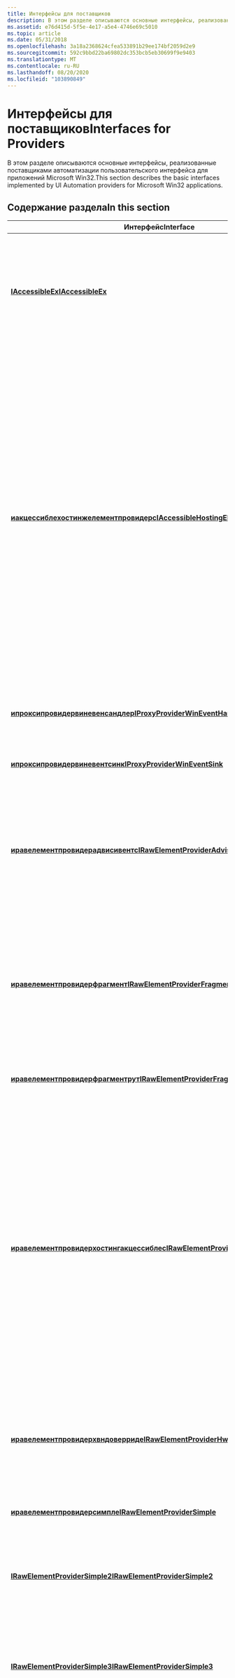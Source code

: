 ```yaml
---
title: Интерфейсы для поставщиков
description: В этом разделе описываются основные интерфейсы, реализованные поставщиками автоматизации пользовательского интерфейса для приложений Microsoft Win32.
ms.assetid: e76d415d-5f5e-4e17-a5e4-4746e69c5010
ms.topic: article
ms.date: 05/31/2018
ms.openlocfilehash: 3a18a2368624cfea533891b29ee174bf2059d2e9
ms.sourcegitcommit: 592c9bbd22ba69802dc353bcb5eb30699f9e9403
ms.translationtype: MT
ms.contentlocale: ru-RU
ms.lasthandoff: 08/20/2020
ms.locfileid: "103890849"
---
```

# <a name="interfaces-for-providers"></a><span data-ttu-id="6bfd6-103">Интерфейсы для поставщиков</span><span class="sxs-lookup"><span data-stu-id="6bfd6-103">Interfaces for Providers</span></span>

<span data-ttu-id="6bfd6-104">В этом разделе описываются основные интерфейсы, реализованные поставщиками автоматизации пользовательского интерфейса для приложений Microsoft Win32.</span><span class="sxs-lookup"><span data-stu-id="6bfd6-104">This section describes the basic interfaces implemented by UI Automation providers for Microsoft Win32 applications.</span></span>

## <a name="in-this-section"></a><span data-ttu-id="6bfd6-105">Содержание раздела</span><span class="sxs-lookup"><span data-stu-id="6bfd6-105">In this section</span></span>



| <span data-ttu-id="6bfd6-106">Интерфейс</span><span class="sxs-lookup"><span data-stu-id="6bfd6-106">Interface</span></span>                                                                                                    | <span data-ttu-id="6bfd6-107">Описание</span><span class="sxs-lookup"><span data-stu-id="6bfd6-107">Description</span></span>                                                                                                                                                                                                                                                                                                                                                                                                                                                                      |
|--------------------------------------------------------------------------------------------------------------|----------------------------------------------------------------------------------------------------------------------------------------------------------------------------------------------------------------------------------------------------------------------------------------------------------------------------------------------------------------------------------------------------------------------------------------------------------------------------------|
| [<span data-ttu-id="6bfd6-108">**IAccessibleEx**</span><span class="sxs-lookup"><span data-stu-id="6bfd6-108">**IAccessibleEx**</span></span>](/windows/desktop/api/UIAutomationCore/nn-uiautomationcore-iaccessibleex)<br/>                                                     | <span data-ttu-id="6bfd6-109">Предоставляет методы, которые вызываются с помощью Microsoft UI Automation для получения дополнительных сведений об элементе управления, поддерживающем Microsoft Active Accessibility.</span><span class="sxs-lookup"><span data-stu-id="6bfd6-109">Exposes methods that are called by Microsoft UI Automation to retrieve extra information about a control that supports Microsoft Active Accessibility.</span></span><br/>                                                                                                                                                                                                                                                                                                                |
| [<span data-ttu-id="6bfd6-110">**иакцессиблехостинжелементпровидерс**</span><span class="sxs-lookup"><span data-stu-id="6bfd6-110">**IAccessibleHostingElementProviders**</span></span>](/windows/desktop/api/UIAutomationCore/nn-uiautomationcore-iaccessiblehostingelementproviders)<br/>                  | <span data-ttu-id="6bfd6-111">Объект Microsoft Active Accessibility реализует этот интерфейс, если объект является корнем дерева специальных возможностей, включающего в себя безоконные элементы управления Microsoft ActiveX, реализующие автоматизацию пользовательского интерфейса.</span><span class="sxs-lookup"><span data-stu-id="6bfd6-111">A Microsoft Active Accessibility object implements this interface when the object is the root of an accessibility tree that includes windowless Microsoft ActiveX controls that implement UI Automation.</span></span> <span data-ttu-id="6bfd6-112">Поскольку Microsoft Active Accessibility и автоматизация пользовательского интерфейса используют разные интерфейсы, этот интерфейс позволяет клиенту обнаружить список размещенных элементов управления ActiveX без окон, поддерживающих автоматизацию пользовательского интерфейса, в том случае, если клиент должен обрабатывать их по-разному.</span><span class="sxs-lookup"><span data-stu-id="6bfd6-112">Because Microsoft Active Accessibility and UI Automation use different interfaces, this interface enables a client to discover the list of hosted windowless ActiveX controls that support UI Automation in case the client needs to treat them differently.</span></span><br/> |
| [<span data-ttu-id="6bfd6-113">**ипроксипровидервиневенсандлер**</span><span class="sxs-lookup"><span data-stu-id="6bfd6-113">**IProxyProviderWinEventHandler**</span></span>](/windows/desktop/api/UIAutomationCore/nn-uiautomationcore-iproxyproviderwineventhandler)<br/>                     | <span data-ttu-id="6bfd6-114">Предоставляет метод, реализуемый поставщиками прокси для работы с Виневентс.</span><span class="sxs-lookup"><span data-stu-id="6bfd6-114">Exposes a method that is implemented by proxy providers to handle WinEvents.</span></span><br/>                                                                                                                                                                                                                                                                                                                                                                                          |
| [<span data-ttu-id="6bfd6-115">**ипроксипровидервиневентсинк**</span><span class="sxs-lookup"><span data-stu-id="6bfd6-115">**IProxyProviderWinEventSink**</span></span>](/windows/desktop/api/UIAutomationCore/nn-uiautomationcore-iproxyproviderwineventsink)<br/>                           | <span data-ttu-id="6bfd6-116">Предоставляет методы, используемые поставщиками прокси-сервера для вызова событий.</span><span class="sxs-lookup"><span data-stu-id="6bfd6-116">Exposes methods used by proxy providers to raise events.</span></span><br/>                                                                                                                                                                                                                                                                                                                                                                                                              |
| [<span data-ttu-id="6bfd6-117">**иравелементпровидерадвисивентс**</span><span class="sxs-lookup"><span data-stu-id="6bfd6-117">**IRawElementProviderAdviseEvents**</span></span>](/windows/desktop/api/UIAutomationCore/nn-uiautomationcore-irawelementprovideradviseevents)<br/>                 | <span data-ttu-id="6bfd6-118">Предоставляет методы, которые вызываются для уведомления корневого элемента фрагмента, когда клиентское приложение автоматизации пользовательского интерфейса начинает или завершает прослушивание событий в этом фрагменте.</span><span class="sxs-lookup"><span data-stu-id="6bfd6-118">Exposes methods that are called to notify the root element of a fragment when a UI Automation client application begins or ends listening for events on that fragment.</span></span><br/>                                                                                                                                                                                                                                                                                                |
| [<span data-ttu-id="6bfd6-119">**иравелементпровидерфрагмент**</span><span class="sxs-lookup"><span data-stu-id="6bfd6-119">**IRawElementProviderFragment**</span></span>](/windows/desktop/api/UIAutomationCore/nn-uiautomationcore-irawelementproviderfragment)<br/>                         | <span data-ttu-id="6bfd6-120">Предоставляет методы и свойства элементов пользовательского интерфейса, которые являются частью структуры более глубокого уровня, например списка или элемента списка.</span><span class="sxs-lookup"><span data-stu-id="6bfd6-120">Exposes methods and properties on UI elements that are part of a structure more than one level deep, such as a list box or list item.</span></span> <span data-ttu-id="6bfd6-121">Реализуется поставщиком автоматизации пользовательского интерфейса.</span><span class="sxs-lookup"><span data-stu-id="6bfd6-121">Implemented by UI Automation provider.</span></span><br/>                                                                                                                                                                                                                                                                                          |
| [<span data-ttu-id="6bfd6-122">**иравелементпровидерфрагментрут**</span><span class="sxs-lookup"><span data-stu-id="6bfd6-122">**IRawElementProviderFragmentRoot**</span></span>](/windows/desktop/api/UIAutomationCore/nn-uiautomationcore-irawelementproviderfragmentroot)<br/>                 | <span data-ttu-id="6bfd6-123">Предоставляет методы и свойства для корневого элемента в фрагменте.</span><span class="sxs-lookup"><span data-stu-id="6bfd6-123">Exposes methods and properties on the root element in a fragment.</span></span><br/>                                                                                                                                                                                                                                                                                                                                                                                                     |
| [<span data-ttu-id="6bfd6-124">**иравелементпровидерхостингакцессиблес**</span><span class="sxs-lookup"><span data-stu-id="6bfd6-124">**IRawElementProviderHostingAccessibles**</span></span>](/windows/desktop/api/uiautomationcore/nn-uiautomationcore-irawelementproviderhostingaccessibles)<br/> | <span data-ttu-id="6bfd6-125">Этот интерфейс реализуется поставщиком автоматизации пользовательского интерфейса, если поставщик является корнем дерева специальных возможностей, включающего элементы управления без окон, поддерживающие Microsoft Active Accessibility.</span><span class="sxs-lookup"><span data-stu-id="6bfd6-125">This interface is implemented by a UI Automation provider when the provider is the root of an accessibility tree that includes windowless controls that support Microsoft Active Accessibility.</span></span> <span data-ttu-id="6bfd6-126">Поскольку модель автоматизации пользовательского интерфейса и Microsoft Active Accessibility используют разные интерфейсы, этот интерфейс позволяет клиенту обнаружить список размещенных элементов управления Microsoft Active Accessibility в случае, если им требуется обрабатывать их по-разному.</span><span class="sxs-lookup"><span data-stu-id="6bfd6-126">Because UI Automation and Microsoft Active Accessibility use different interfaces, this interface enables a client to discover the list of hosted Microsoft Active Accessibility controls in case it needs to treat them differently.</span></span><br/>                                 |
| [<span data-ttu-id="6bfd6-127">**иравелементпровидерхвндоверриде**</span><span class="sxs-lookup"><span data-stu-id="6bfd6-127">**IRawElementProviderHwndOverride**</span></span>](/windows/desktop/api/UIAutomationCore/nn-uiautomationcore-irawelementproviderhwndoverride)<br/>                 | <span data-ttu-id="6bfd6-128">Предоставляет метод, позволяющий изменять расположение элементов на основе окна в дереве автоматизации пользовательского интерфейса фрагмента.</span><span class="sxs-lookup"><span data-stu-id="6bfd6-128">Exposes a method that enables repositioning of window-based elements within the fragment's UI Automation tree.</span></span><br/>                                                                                                                                                                                                                                                                                                                                                        |
| [<span data-ttu-id="6bfd6-129">**иравелементпровидерсимпле**</span><span class="sxs-lookup"><span data-stu-id="6bfd6-129">**IRawElementProviderSimple**</span></span>](/windows/desktop/api/UIAutomationCore/nn-uiautomationcore-irawelementprovidersimple)<br/>                             | <span data-ttu-id="6bfd6-130">Определяет методы и свойства, предоставляющие простые элементы пользовательского интерфейса.</span><span class="sxs-lookup"><span data-stu-id="6bfd6-130">Defines methods and properties that expose simple UI elements.</span></span><br/>                                                                                                                                                                                                                                                                                                                                                                                                        |
| [<span data-ttu-id="6bfd6-131">**IRawElementProviderSimple2**</span><span class="sxs-lookup"><span data-stu-id="6bfd6-131">**IRawElementProviderSimple2**</span></span>](/windows/desktop/api/UIAutomationCore/nn-uiautomationcore-irawelementprovidersimple2)<br/>                           | <span data-ttu-id="6bfd6-132">Расширяет интерфейс [**иравелементпровидерсимпле**](/windows/desktop/api/UIAutomationCore/nn-uiautomationcore-irawelementprovidersimple) , чтобы обеспечить программный вызов контекстных меню.</span><span class="sxs-lookup"><span data-stu-id="6bfd6-132">Extends the [**IRawElementProviderSimple**](/windows/desktop/api/UIAutomationCore/nn-uiautomationcore-irawelementprovidersimple) interface to enable programmatically invoking context menus.</span></span><br/>                                                                                                                                                                                                                                                                                                                        |
| [<span data-ttu-id="6bfd6-133">**IRawElementProviderSimple3**</span><span class="sxs-lookup"><span data-stu-id="6bfd6-133">**IRawElementProviderSimple3**</span></span>](/windows/desktop/api/UIAutomationCore/nn-uiautomationcore-irawelementprovidersimple3)<br/>                           | <span data-ttu-id="6bfd6-134">Расширяет интерфейс [**IRawElementProviderSimple2**](/windows/desktop/api/UIAutomationCore/nn-uiautomationcore-irawelementprovidersimple2) , позволяя получать метаданные о том, как доступная технология должна сказать о предпочтительном типе содержимого.</span><span class="sxs-lookup"><span data-stu-id="6bfd6-134">Extends the [**IRawElementProviderSimple2**](/windows/desktop/api/UIAutomationCore/nn-uiautomationcore-irawelementprovidersimple2) interface to enable retrieving metadata about how accessible technology should say the preferred content type.</span></span><br/>                                                                                                                                                                                                                                                                    |
| [<span data-ttu-id="6bfd6-135">**иравелементпровидервиндовлесссите**</span><span class="sxs-lookup"><span data-stu-id="6bfd6-135">**IRawElementProviderWindowlessSite**</span></span>](/windows/desktop/api/uiautomationcore/nn-uiautomationcore-irawelementproviderwindowlesssite)<br/>         | <span data-ttu-id="6bfd6-136">Сайт элемента управления ActiveX реализует этот интерфейс, чтобы включить элемент управления ActiveX с поддержкой модели автоматизации пользовательского интерфейса для представления его специальных возможностей.</span><span class="sxs-lookup"><span data-stu-id="6bfd6-136">A ActiveX control site implements this interface to enable a UI Automation-enabled ActiveX control to express its accessibility.</span></span> <span data-ttu-id="6bfd6-137">Этот интерфейс позволяет контейнеру элемента управления предоставлять [**иравелементпровидерфрагмент**](/windows/desktop/api/UIAutomationCore/nn-uiautomationcore-irawelementproviderfragment) указатель для родительского или родственного элемента управления ActiveX без окон, а также для предоставления идентификатора среды выполнения, уникального для узла элемента управления.</span><span class="sxs-lookup"><span data-stu-id="6bfd6-137">This interface enables the control container to provide an [**IRawElementProviderFragment**](/windows/desktop/api/UIAutomationCore/nn-uiautomationcore-irawelementproviderfragment) pointer for the parent or siblings of the windowless ActiveX control, and to provide a runtime ID that is unique to the control site.</span></span><br/>                                                           |



 

## <a name="related-topics"></a><span data-ttu-id="6bfd6-138">См. также</span><span class="sxs-lookup"><span data-stu-id="6bfd6-138">Related topics</span></span>

<dl> <dt>

[<span data-ttu-id="6bfd6-139">Поставщики автоматизации пользовательского интерфейса</span><span class="sxs-lookup"><span data-stu-id="6bfd6-139">UI Automation Providers</span></span>](uiauto-entry-uiautoprovidersforwin32apps.md)
</dt> </dl>

 

